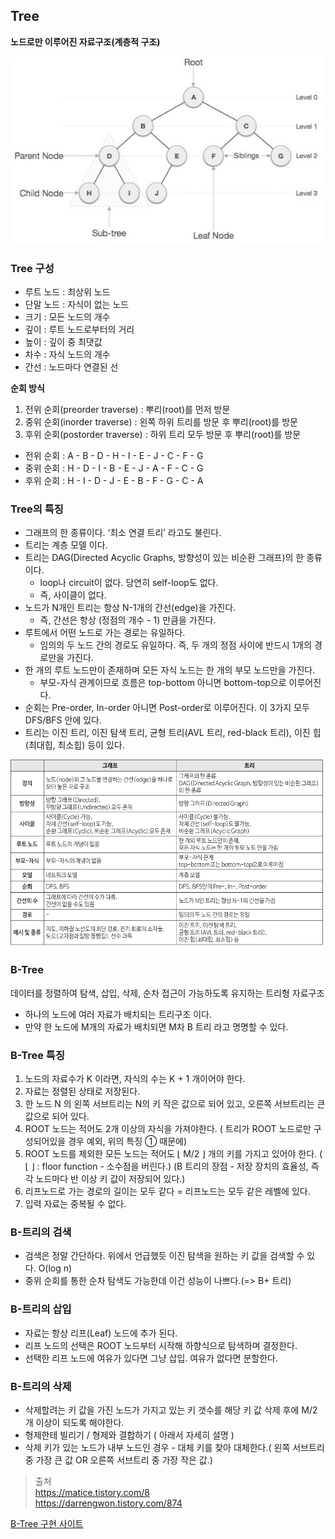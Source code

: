 ## Tree

**노드로만 이루어진 자료구조(계층적 구조)**

<img src="https://github.com/knotted-developers/Computer-science/blob/8ba6ae3c7911569cca76d940645fda54bd2fb2d6/DataStructure/Images/node.png" width=500 height=300></img>

### Tree 구성

- 루트 노드 : 최상위 노드
- 단말 노드 : 자식이 없는 노드
- 크기 : 모든 노드의 개수
- 깊이 : 루트 노드로부터의 거리
- 높이 : 깊이 중 최댓값
- 차수 : 자식 노드의 개수
- 간선 : 노드마다 연결된 선

**순회 방식**

1. 전위 순회(preorder traverse) : 뿌리(root)를 먼저 방문
2. 중위 순회(inorder traverse) : 왼쪽 하위 트리를 방문 후 뿌리(root)를 방문
3. 후위 순회(postorder traverse) : 하위 트리 모두 방문 후 뿌리(root)를 방문

- 전위 순회 : A - B - D - H - I - E - J - C - F - G
- 중위 순회 : H - D - I - B - E - J - A - F - C - G
- 후위 순회 : H - I - D - J - E - B - F - G - C - A

### Tree의 특징

- 그래프의 한 종류이다. ‘최소 연결 트리’ 라고도 불린다.
- 트리는 계층 모델 이다.
- 트리는 DAG(Directed Acyclic Graphs, 방향성이 있는 비순환 그래프)의 한 종류이다.
  - loop나 circuit이 없다. 당연히 self-loop도 없다.
  - 즉, 사이클이 없다.
- 노드가 N개인 트리는 항상 N-1개의 간선(edge)을 가진다.
  - 즉, 간선은 항상 (정점의 개수 - 1) 만큼을 가진다.
- 루트에서 어떤 노드로 가는 경로는 유일하다.
  - 임의의 두 노드 간의 경로도 유일하다. 즉, 두 개의 정점 사이에 반드시 1개의 경로만을 가진다.
- 한 개의 루트 노드만이 존재하며 모든 자식 노드는 한 개의 부모 노드만을 가진다.
  - 부모-자식 관계이므로 흐름은 top-bottom 아니면 bottom-top으로 이루어진다.
- 순회는 Pre-order, In-order 아니면 Post-order로 이루어진다. 이 3가지 모두 DFS/BFS 안에 있다.
- 트리는 이진 트리, 이진 탐색 트리, 균형 트리(AVL 트리, red-black 트리), 이진 힙(최대힙, 최소힙) 등이 있다.

<img src="https://github.com/knotted-developers/Computer-science/blob/26ddb5131b21e19b95e4204d75459365243c9df5/DataStructure/Images/%EA%B7%B8%EB%9E%98%ED%94%84%20vs%20%ED%8A%B8%EB%A6%AC.png" width=500 height=300></img>

### B-Tree

데이터를 정렬하여 탐색, 삽입, 삭제, 순차 접근이 가능하도록 유지하는 트리형 자료구조

- 하나의 노드에 여러 자료가 배치되는 트리구조 이다.
- 만약 한 노드에 M개의 자료가 배치되면 M차 B 트리 라고 명명할 수 있다.

### B-Tree 특징

1. 노드의 자료수가 K 이라면, 자식의 수는 K + 1 개이어야 한다.
2. 자료는 정렬된 상태로 저장된다.
3. 한 노드 N 의 왼쪽 서브트리는 N의 키 작은 값으로 되어 있고, 오른쪽 서브트리는 큰 값으로 되어 있다.
4. ROOT 노드는 적어도 2개 이상의 자식을 가져야한다. ( 트리가 ROOT 노드로만 구성되어있을 경우 예외, 위의 특징 ① 때문에)
5. ROOT 노드를 제외한 모든 노드는 적어도 ⌊ M/2 ⌋ 개의 키를 가지고 있어야 한다. ( ⌊ ⌋ : floor function - 소수점을 버린다.)
   (B 트리의 장점 - 저장 장치의 효율성, 즉 각 노드마다 반 이상 키 값이 저장되어 있다.)
6. 리프노드로 가는 경로의 길이는 모두 같다 = 리프노드는 모두 같은 레벨에 있다.
7. 입력 자료는 중복될 수 없다.

### B-트리의 검색

- 검색은 정말 간단하다. 위에서 언급했듯 이진 탐색을 원하는 키 값을 검색할 수 있다. O(log n)
- 중위 순회를 통한 순차 탐색도 가능한데 이건 성능이 나쁘다.(=> B+ 트리)

### B-트리의 삽입

- 자료는 항상 리프(Leaf) 노드에 추가 된다.
- 리프 노드의 선택은 ROOT 노드부터 시작해 하향식으로 탐색하며 결정한다.
- 선택한 리프 노드에 여유가 있다면 그냥 삽입. 여유가 없다면 분할한다.

### B-트리의 삭제

- 삭제할려는 키 값을 가진 노드가 가지고 있는 키 갯수를 해당 키 값 삭제 후에 M/2 개 이상이 되도록 해야한다.
- 형제한테 빌리기 / 형제와 결합하기 ( 아래서 자세히 설명 )
- 삭제 키가 있는 노드가 내부 노드인 경우 - 대체 키를 찾아 대체한다.( 왼쪽 서브트리 중 가장 큰 값 OR 오른쪽 서브트리 중 가장 작은 값.)

> 출처</br>
> https://matice.tistory.com/8</br>
> https://darrengwon.tistory.com/874</br>

[B-Tree 구현 사이트](https://www.cs.usfca.edu/~galles/visualization/BTree.html)
